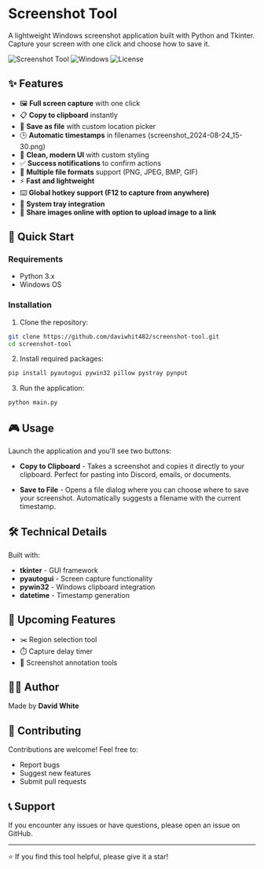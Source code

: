 # Screenshot Tool

A lightweight Windows screenshot application built with Python and Tkinter. Capture your screen with one click and choose how to save it.

![Screenshot Tool](https://img.shields.io/badge/Python-3.x-blue.svg)
![Windows](https://img.shields.io/badge/Platform-Windows-lightgrey.svg)
![License](https://img.shields.io/badge/License-MIT-green.svg)

## ✨ Features

- 🖼️ **Full screen capture** with one click
- 📋 **Copy to clipboard** instantly 
- 💾 **Save as file** with custom location picker
- 🕒 **Automatic timestamps** in filenames (screenshot_2024-08-24_15-30.png)
- 🎨 **Clean, modern UI** with custom styling
- ✅ **Success notifications** to confirm actions
- 📁 **Multiple file formats** support (PNG, JPEG, BMP, GIF)
- ⚡ **Fast and lightweight**
- ⌨️ **Global hotkey support (F12 to capture from anywhere)**
- 🔔 **System tray integration**
- 🔗 **Share images online with option to upload image to a link**

## 🚀 Quick Start

### Requirements
- Python 3.x
- Windows OS

### Installation

1. Clone the repository:
```bash
git clone https://github.com/daviwhit482/screenshot-tool.git
cd screenshot-tool
```

2. Install required packages:
```bash
pip install pyautogui pywin32 pillow pystray pynput
```

3. Run the application:
```bash
python main.py
```

## 🎮 Usage

Launch the application and you'll see two buttons:

- **Copy to Clipboard** - Takes a screenshot and copies it directly to your clipboard. Perfect for pasting into Discord, emails, or documents.

- **Save to File** - Opens a file dialog where you can choose where to save your screenshot. Automatically suggests a filename with the current timestamp.

## 🛠️ Technical Details

Built with:
- **tkinter** - GUI framework
- **pyautogui** - Screen capture functionality  
- **pywin32** - Windows clipboard integration
- **datetime** - Timestamp generation

## 🔮 Upcoming Features

- ✂️ Region selection tool
- ⏱️ Capture delay timer
- 🎨 Screenshot annotation tools

## 👨‍💻 Author

Made by **David White**

## 🤝 Contributing

Contributions are welcome! Feel free to:
- Report bugs
- Suggest new features  
- Submit pull requests

## 📞 Support

If you encounter any issues or have questions, please open an issue on GitHub.

---

⭐ If you find this tool helpful, please give it a star!
